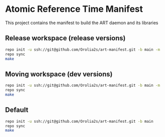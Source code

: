 # Atomic Reference Time Manifest

This project contains the manifest to build the ART daemon and its libraries

## Release workspace (release versions)

```bash
repo init -u ssh://git@github.com/Orolia2s/art-manifest.git -b main -m art_release.xml
repo sync
make
```


## Moving workspace (dev versions)

```bash
repo init -u ssh://git@github.com/Orolia2s/art-manifest.git -b main -m art_moving.xml
repo sync
make
```

## Default

```bash
repo init -u ssh://git@github.com/Orolia2s/art-manifest.git -b main
repo sync
make
```
